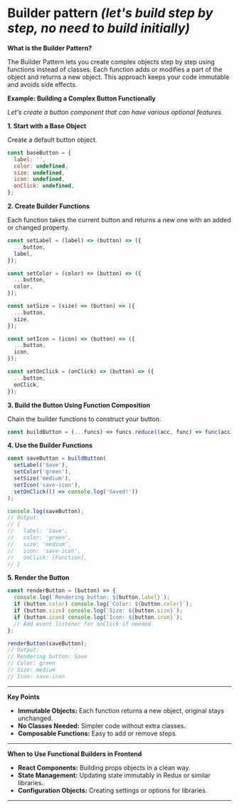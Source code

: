 # Builder pattern *(let's build step by step, no need to build initially)*


**What is the Builder Pattern?**

The Builder Pattern lets you create complex objects step by step using functions instead of classes. Each function adds or modifies a part of the object and returns a new object. This approach keeps your code immutable and avoids side effects.

**Example: Building a Complex Button Functionally**

*Let's create a button component that can have various optional features.*

**1. Start with a Base Object**

Create a default button object.

```javascript
const baseButton = {
  label: '',
  color: undefined,
  size: undefined,
  icon: undefined,
  onClick: undefined,
};
```

**2. Create Builder Functions**

Each function takes the current button and returns a new one with an added or changed property.

```javascript
const setLabel = (label) => (button) => ({
  ...button,
  label,
});

const setColor = (color) => (button) => ({
  ...button,
  color,
});

const setSize = (size) => (button) => ({
  ...button,
  size,
});

const setIcon = (icon) => (button) => ({
  ...button,
  icon,
});

const setOnClick = (onClick) => (button) => ({
  ...button,
  onClick,
});
```

**3. Build the Button Using Function Composition**

Chain the builder functions to construct your button.

```javascript
const buildButton = (...funcs) => funcs.reduce((acc, func) => func(acc), baseButton);
```

**4. Use the Builder Functions**

```javascript
const saveButton = buildButton(
  setLabel('Save'),
  setColor('green'),
  setSize('medium'),
  setIcon('save-icon'),
  setOnClick(() => console.log('Saved!'))
);

console.log(saveButton);
// Output:
// {
//   label: 'Save',
//   color: 'green',
//   size: 'medium',
//   icon: 'save-icon',
//   onClick: [Function],
// }
```

**5. Render the Button**

```javascript
const renderButton = (button) => {
  console.log(`Rendering button: ${button.label}`);
  if (button.color) console.log(`Color: ${button.color}`);
  if (button.size) console.log(`Size: ${button.size}`);
  if (button.icon) console.log(`Icon: ${button.icon}`);
  // Add event listener for onClick if needed
};

renderButton(saveButton);
// Output:
// Rendering button: Save
// Color: green
// Size: medium
// Icon: save-icon
```

---

**Key Points**

- **Immutable Objects:** Each function returns a new object, original stays unchanged.
- **No Classes Needed:** Simpler code without extra classes.
- **Composable Functions:** Easy to add or remove steps.

---

**When to Use Functional Builders in Frontend**

- **React Components:** Building props objects in a clean way.
- **State Management:** Updating state immutably in Redux or similar libraries.
- **Configuration Objects:** Creating settings or options for libraries.

---

